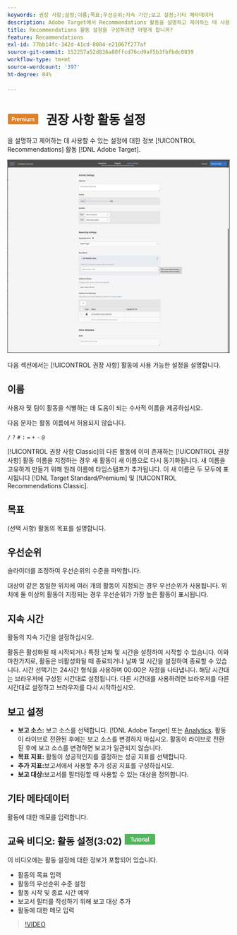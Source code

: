 ```yaml
---
keywords: 권장 사항;설정;이름;목표;우선순위;지속 기간;보고 설정;기타 메타데이터
description: Adobe Target에서 Recommendations 활동을 설명하고 제어하는 데 사용되는 설정을 구성하는 방법을 알아봅니다.
title: Recommendations 활동 설정을 구성하려면 어떻게 합니까?
feature: Recommendations
exl-id: 77bb14fc-342d-41cd-8084-e21067f277af
source-git-commit: 152257a52d836a88ffcd76cd9af5b3fbfbdc0839
workflow-type: tm+mt
source-wordcount: '397'
ht-degree: 84%

---
```


# ![PREMIUM](/help/main/assets/premium.png) 권장 사항 활동 설정

을 설명하고 제어하는 데 사용할 수 있는 설정에 대한 정보 [!UICONTROL Recommendations] 활동 [!DNL Adobe Target].

![권장 사항 목표 및 설정 페이지](/help/main/c-recommendations/t-create-recs-activity/assets/recs-settings.png)

다음 섹션에서는 [!UICONTROL 권장 사항] 활동에 사용 가능한 설정을 설명합니다.

## 이름

사용자 및 팀이 활동을 식별하는 데 도움이 되는 수사적 이름을 제공하십시오.

다음 문자는 활동 이름에서 허용되지 않습니다.

`/`
`?`
`#`
`:`
`=`
`+`
`-`
`@`

[!UICONTROL 권장 사항 Classic]의 다른 활동에 이미 존재하는 [!UICONTROL 권장 사항] 활동 이름을 지정하는 경우 새 활동이 새 이름으로 다시 동기화됩니다. 새 이름을 고유하게 만들기 위해 원래 이름에 타임스탬프가 추가됩니다. 이 새 이름은 두 모두에 표시됩니다 [!DNL Target Standard/Premium] 및 [!UICONTROL Recommendations Classic].

## 목표

(선택 사항) 활동의 목표를 설명합니다.

## 우선순위

슬라이더를 조정하여 우선순위의 수준을 파악합니다.

대상이 같은 동일한 위치에 여러 개의 활동이 지정되는 경우 우선순위가 사용됩니다. 위치에 둘 이상의 활동이 지정되는 경우 우선순위가 가장 높은 활동이 표시됩니다.

## 지속 시간

활동의 지속 기간을 설정하십시오.

활동은 활성화될 때 시작되거나 특정 날짜 및 시간을 설정하여 시작할 수 있습니다. 이와 마찬가지로, 활동은 비활성화될 때 종료되거나 날짜 및 시간을 설정하여 종료할 수 있습니다. 시간 선택기는 24시간 형식을 사용하며 00:00은 자정을 나타냅니다. 해당 시간대는 브라우저에 구성된 시간대로 설정됩니다. 다른 시간대를 사용하려면 브라우저를 다른 시간대로 설정하고 브라우저를 다시 시작하십시오.

## 보고 설정

* **보고 소스:** 보고 소스를 선택합니다. [!DNL Adobe Target] 또는 [Analytics](/help/main/c-integrating-target-with-mac/a4t/a4t.md). 활동이 라이브로 전환된 후에는 보고 소스를 변경하지 마십시오. 활동이 라이브로 전환된 후에 보고 소스를 변경하면 보고가 일관되지 않습니다.
* **목표 지표:** 활동이 성공적인지를 결정하는 성공 지표를 선택합니다.
* **추가 지표:**&#x200B;보고서에서 사용할 추가 성공 지표를 구성하십시오.
* **보고 대상:**&#x200B;보고서를 필터링할 때 사용할 수 있는 대상을 정의합니다.

## 기타 메타데이터

활동에 대한 메모를 입력합니다.

## 교육 비디오: 활동 설정(3:02) ![튜토리얼 배지](/help/main/assets/tutorial.png)

이 비디오에는 활동 설정에 대한 정보가 포함되어 있습니다.

* 활동의 목표 입력
* 활동의 우선순위 수준 설정
* 활동 시작 및 종료 시간 예약
* 보고서 필터를 작성하기 위해 보고 대상 추가
* 활동에 대한 메모 입력

>[!VIDEO](https://video.tv.adobe.com/v/17381)
